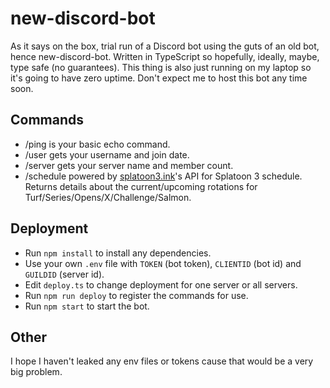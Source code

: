# new-discord-bot

As it says on the box, trial run of a Discord bot using the guts of an old bot, hence new-discord-bot.  Written in TypeScript so hopefully, ideally, maybe, type safe (no guarantees). This thing is also just running on my laptop so it's going to have zero uptime. Don't expect me to host this bot any time soon.

## Commands

- /ping is your basic echo command.
- /user gets your username and join date.
- /server gets your server name and member count.
- /schedule powered by [splatoon3.ink](https://splatoon3.ink)'s API for Splatoon 3 schedule. Returns details about the current/upcoming rotations for Turf/Series/Opens/X/Challenge/Salmon.

## Deployment

- Run `npm install` to install any dependencies.
- Use your own `.env` file with `TOKEN` (bot token), `CLIENTID` (bot id) and `GUILDID` (server id).
- Edit `deploy.ts` to change deployment for one server or all servers.
- Run `npm run deploy` to register the commands for use.
- Run `npm start` to start the bot.

## Other

I hope I haven't leaked any env files or tokens cause that would be a very big problem.

